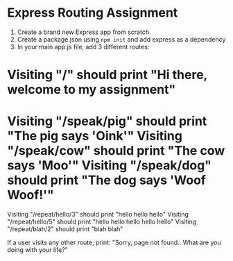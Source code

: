 # Express Routing Assignment 

1. Create a brand new Express app from scratch 
2. Create a package.json using `npm init` and add express as a dependency 
3. In your main app.js file, add 3 different routes:


Visiting "/" should print "Hi there, welcome to my assignment"
=================================================================
Visiting "/speak/pig" should print "The pig says 'Oink'"
Visiting "/speak/cow" should print "The cow says 'Moo'"
Visiting "/speak/dog" should print "The dog says 'Woof Woof!'"
=================================================================
Visiting "/repeat/hello/3" should print "hello hello hello"
Visiting "/repeat/hello/5" should print "hello hello hello hello hello"
Visiting "/repeat/blah/2" should print "blah blah"

If a user visits any other route, print:
"Sorry, page not found.. What are you doing with your life?"